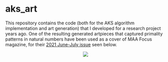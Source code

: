 # aks_art

This repository contains the code (both for the AKS algorithm implementation and art generation) that I developed for a research project years ago. One of the resulting generated artpieces that captured primality patterns in natural numbers have been used as a cover of MAA Focus magazine, for their <a href="http://digitaleditions.walsworthprintgroup.com/publication/?i=711461">2021 June-July issue</a> seen below.


<p align="center">
  <img src="https://github.com/taylanoaydin/aks_art/assets/93238532/1b25ab4a-0e28-448c-a38c-f34ed593d02a"/>
</p>
